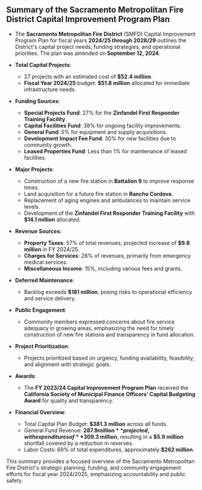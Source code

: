 ## Summary of the Sacramento Metropolitan Fire District Capital Improvement Program Plan

- The **Sacramento Metropolitan Fire District** (SMFD) Capital Improvement Program Plan for fiscal years **2024/25 through 2028/29** outlines the District's capital project needs, funding strategies, and operational priorities. The plan was amended on **September 12, 2024**.

- **Total Capital Projects**: 
  - 27 projects with an estimated cost of **$52.4 million**.
  - **Fiscal Year 2024/25** budget: **$51.8 million** allocated for immediate infrastructure needs.

- **Funding Sources**:
  - **Special Projects Fund**: 27% for the **Zinfandel First Responder Training Facility**.
  - **Capital Facilities Fund**: 38% for ongoing facility improvements.
  - **General Fund**: 5% for equipment and supply acquisitions.
  - **Development Impact Fee Fund**: 30% for new facilities due to community growth.
  - **Leased Properties Fund**: Less than 1% for maintenance of leased facilities.

- **Major Projects**:
  - Construction of a new fire station in **Battalion 9** to improve response times.
  - Land acquisition for a future fire station in **Rancho Cordova**.
  - Replacement of aging engines and ambulances to maintain service levels.
  - Development of the **Zinfandel First Responder Training Facility** with **$14.1 million** allocated.

- **Revenue Sources**:
  - **Property Taxes**: 57% of total revenues, projected increase of **$9.8 million** in FY 2024/25.
  - **Charges for Services**: 28% of revenues, primarily from emergency medical services.
  - **Miscellaneous Income**: 15%, including various fees and grants.

- **Deferred Maintenance**: 
  - Backlog exceeds **$181 million**, posing risks to operational efficiency and service delivery.

- **Public Engagement**:
  - Community members expressed concerns about fire service adequacy in growing areas, emphasizing the need for timely construction of new fire stations and transparency in fund allocation.

- **Project Prioritization**: 
  - Projects prioritized based on urgency, funding availability, feasibility, and alignment with strategic goals.

- **Awards**: 
  - The **FY 2023/24 Capital Improvement Program Plan** received the **California Society of Municipal Finance Officers’ Capital Budgeting Award** for quality and transparency.

- **Financial Overview**:
  - Total Capital Plan Budget: **$381.3 million** across all funds.
  - General Fund Revenue: **$287.9 million** projected, with expenditures of **$309.3 million**, resulting in a **$5.9 million** shortfall covered by a reduction in reserves.
  - Labor Costs: 69% of total expenditures, approximately **$262 million**.

This summary provides a focused overview of the Sacramento Metropolitan Fire District's strategic planning, funding, and community engagement efforts for fiscal year 2024/2025, emphasizing accountability and public safety.
